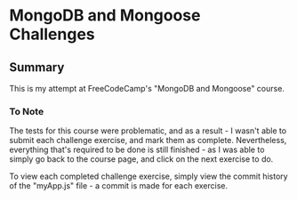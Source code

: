 # MongoDB and Mongoose Challenges
## Summary
This is my attempt at FreeCodeCamp's "MongoDB and Mongoose" course.

### To Note
The tests for this course were problematic, and as a result - I wasn't able to submit each challenge exercise, and mark them as complete. Nevertheless, everything that's required to be done is still finished - as I was able to simply go back to the course page, and click on the next exercise to do. 

To view each completed challenge exercise, simply view the commit history of the "myApp.js" file - a commit is made for each exercise.
